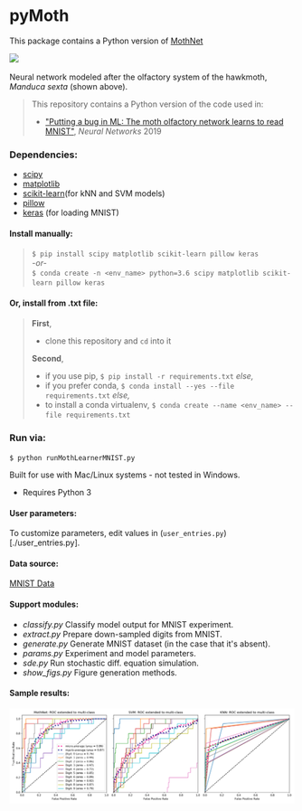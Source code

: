 # pyMoth
This package contains a Python version of [MothNet](https://github.com/charlesDelahunt/PuttingABugInML)

<img src='https://upload.wikimedia.org/wikipedia/commons/thumb/b/ba/Manduca_brasiliensis_MHNT_CUT_2010_0_12_Boca_de_Mato%2C_Cochoeiras_de_Macacu%2C_rio_de_Janeiro_blanc.jpg/320px-Manduca_brasiliensis_MHNT_CUT_2010_0_12_Boca_de_Mato%2C_Cochoeiras_de_Macacu%2C_rio_de_Janeiro_blanc.jpg'>

Neural network modeled after the olfactory system of the hawkmoth, _Manduca sexta_ (shown above).
> This repository contains a Python version of the code used in:
> - ["Putting a bug in ML: The moth olfactory network learns to read MNIST"](https://doi.org/10.1016/j.neunet.2019.05.012), _Neural Networks_ 2019

### Dependencies:
- [scipy](https://www.scipy.org/)
- [matplotlib](https://matplotlib.org/)
- [scikit-learn](https://scikit-learn.org/)(for kNN and SVM models)
- [pillow](https://pillow.readthedocs.io/en/stable/)
- [keras](https://keras.io/) (for loading MNIST)

#### Install manually:  
> `$ pip install scipy matplotlib scikit-learn pillow keras`  
> *-or-*  
> `$ conda create -n <env_name> python=3.6 scipy matplotlib scikit-learn pillow keras`  

#### Or, install from .txt file:  
> **First**,
> - clone this repository and `cd` into it  
>
> **Second**,
> - if you use pip, `$ pip install -r requirements.txt` *else,*   
> - if you prefer conda, `$ conda install --yes --file requirements.txt` *else,*
> - to install a conda virtualenv, `$ conda create --name <env_name> --file requirements.txt`  

### Run via:
`$ python runMothLearnerMNIST.py`

Built for use with Mac/Linux systems - not tested in Windows.
- Requires Python 3

#### User parameters:
To customize parameters, edit values in (`user_entries.py`)[./user_entries.py].

#### Data source:
[MNIST Data](http://yann.lecun.com/exdb/mnist/)

#### Support modules:
- *classify.py* Classify model output for MNIST experiment.
- *extract.py* Prepare down-sampled digits from MNIST.
- *generate.py* Generate MNIST dataset (in the case that it's absent).
- *params.py* Experiment and model parameters.
- *sde.py* Run stochastic diff. equation simulation.
- *show_figs.py* Figure generation methods.

#### Sample results:
<img src='./results/results_ROC_multi_sample.png'>
